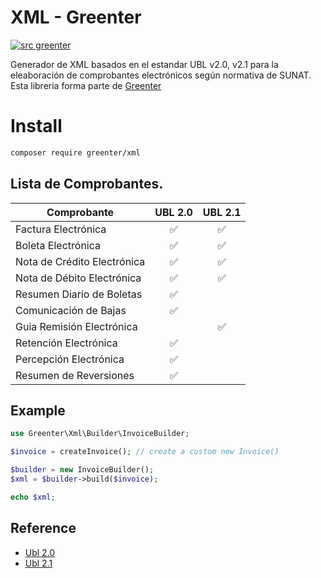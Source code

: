 # XML - Greenter

[![src greenter](https://img.shields.io/badge/src-greenter-brightgreen.svg)](https://github.com/thegreenter/greenter)
  
Generador de XML basados en el estandar UBL v2.0, v2.1 para la eleaboración de comprobantes electrónicos según normativa de SUNAT. Esta libreria forma parte de [Greenter](https://github.com/thegreenter/greenter)

# Install
```bash
composer require greenter/xml
```

## Lista de Comprobantes.

Comprobante                 |  UBL 2.0           | UBL 2.1            |
----------------------------|:------------------:|:------------------:|
Factura Electrónica         | :white_check_mark: | :white_check_mark: |
Boleta Electrónica          | :white_check_mark: | :white_check_mark: |
Nota de Crédito Electrónica | :white_check_mark: | :white_check_mark: |
Nota de Débito Electrónica  | :white_check_mark: | :white_check_mark: |
Resumen Diario de Boletas   | :white_check_mark: |                    |
Comunicación de Bajas       | :white_check_mark: |                    |
Guia Remisión Electrónica   |                    | :white_check_mark: |
Retención Electrónica       | :white_check_mark: |                    |
Percepción Electrónica      | :white_check_mark: |                    |
Resumen de Reversiones      | :white_check_mark: |                    |

## Example

```php
use Greenter\Xml\Builder\InvoiceBuilder;

$invoice = createInvoice(); // create a custom new Invoice()

$builder = new InvoiceBuilder();
$xml = $builder->build($invoice);

echo $xml;
```

## Reference
- [Ubl 2.0](http://www.datypic.com/sc/ubl20/)
- [Ubl 2.1](http://www.datypic.com/sc/ubl21/)
